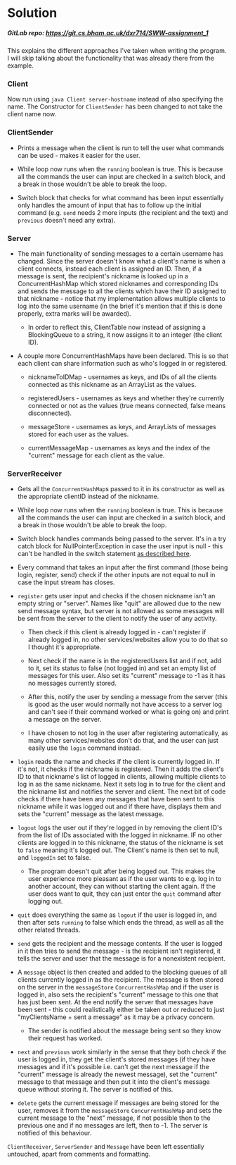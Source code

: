 # Solution
##### GitLab repo: https://git.cs.bham.ac.uk/dxr714/SWW-assignment_1
 
This explains the different approaches I've taken when writing the program. I will skip talking about the functionality that was already there from the example.



### Client 
Now run using `java Client server-hostname` instead of also specifying the name. The Constructor for `ClientSender` has been changed to not take the client name now.



### ClientSender
* Prints a message when the client is run to tell the user what commands can be used - makes it easier for the user.

* While loop now runs when the `running` boolean is true. This is because all the commands the user can input are checked in a switch block, and a break in those wouldn't be able to break the loop.

* Switch block that checks for what command has been input essentially only handles the amount of input that has to follow up the initial command (e.g. `send` needs 2 more inputs (the recipient and the text) and `previous` doesn't need any extra).



### Server
* The main functionality of sending messages to a certain username has changed. Since the server doesn't know what a client's name is when a client connects, instead each client is assigned an ID. Then, if a message is sent, the recipient's nickname is looked up in a ConcurrentHashMap which stored nicknames and corresponding IDs and sends the message to all the clients which have their ID assigned to that nickname - notice that my implementation allows multiple clients to log into the same username (in the brief it's mention that if this is done properly, extra marks will be awarded).

  * In order to reflect this, ClientTable now instead of assigning a BlockingQueue to a string, it now assigns it to an integer (the client ID).

* A couple more ConcurrentHashMaps have been declared. This is so that each client can share information such as who's logged in or registered.

  * nicknameToIDMap - usernames as keys, and IDs of all the clients connected as this nickname as an ArrayList as the values.

  * registeredUsers - usernames as keys and whether they're currently connected or not as the values (true means connected, false means disconnected).

  * messageStore - usernames as keys, and ArrayLists of messages stored for each user as the values.

  * currentMessageMap - usernames as keys and the index of the "current" message for each client as the value.

### ServerReceiver
* Gets all the `ConcurrentHashMap`s passed to it in its constructor as well as the appropriate clientID instead of the nickname.

* While loop now runs when the `running` boolean is true. This is because all the commands the user can input are checked in a switch block, and a break in those wouldn't be able to break the loop.

* Switch block handles commands being passed to the server. It's in a try catch block for NullPointerException in case the user input is null - this can't be handled in the switch statement [as described here](https://docs.oracle.com/javase/specs/jls/se7/html/jls-14.html#jls-14.110).

* Every command that takes an input after the first command (those being login, register, send) check if the other inputs are not equal to null in case the input stream has closes.

* `register` gets user input and checks if the chosen nickname isn't an empty string or "server". Names like "quit" are allowed due to the new send message syntax, but server is not allowed as some messages will be sent from the server to the client to notify the user of any activity.

  * Then check if this client is already logged in - can't register if already logged in, no other services/websites allow you to do that so I thought it's appropriate.

  * Next check if the name is in the registeredUsers list and if not, add to it, set its status to false (not logged in) and set an empty list of messages for this user. Also set its "current" message to -1 as it has no messages currently stored.

  * After this, notify the user by sending a message from the server (this is good as the user would normally not have access to a server log and can't see if their command worked or what is going on) and print a message on the server.

  * I have chosen to not log in the user after registering automatically, as many other services/websites don't do that, and the user can just easily use the `login` command instead.

* `login` reads the name and checks if the client is currently logged in. If it's not, it checks if the nickname is registered. Then it adds the client's ID to that nickname's list of logged in clients, allowing multiple clients to log in as the same nickname. Next it sets log in to true for the client and the nickname list and notifies the server and client. The next bit of code checks if there have been any messages that have been sent to this nickname while it was logged out and if there have, displays them and sets the "current" message as the latest message.

* `logout` logs the user out if they're logged in by removing the client ID's from the list of IDs associated with the logged in nickname. IF no other clients are logged in to this nickname, the status of the nickname is set to `false` meaning it's logged out. The Client's name is then set to null, and `loggedIn` set to false.

  * The program doesn't quit after being logged out. This makes the user experience more pleasant as if the user wants to e.g. log in to another account, they can without starting the client again. If the user does want to quit, they can just enter the `quit` command after logging out.

* `quit` does everything the same as `logout` if the user is logged in, and then after sets `running` to false which ends the thread, as well as all the other related threads.

* `send` gets the recipient and the message contents. If the user is logged in it then tries to send the message - is the recipient isn't registered, it tells the server and user that the message is for a nonexistent recipient.

* A `message` object is then created and added to the blocking queues of all clients currently logged in as the recipient. The message is then stored on the server in the `messageStore` `ConcurrentHashMap` and if the user is logged in, also sets the recipient's "current" message to this one that has just been sent. At the end notify the server that messages have been sent - this could realistically either be taken out or reduced to just "myClientsName + sent a message" as it may be a privacy concern.

  * The sender is notified about the message being sent so they know their request has worked.

* `next` and `previous` work similarly in the sense that they both check if the user is logged in, they get the client's stored messages (if they have messages and if it's possible i.e. can't get the next message if the "current" message is already the newest message), set the "current" message to that message and then put it into the client's message queue without storing it. The server is notified of this.

* `delete` gets the current message if messages are being stored for the user, removes it from the `messageStore` `ConcurrentHashMap` and sets the current message to the "next" message, if not possible then to the previous one and if no messages are left, then to -1. The server is notified of this behaviour.


`ClientReceiver`, `ServerSender` and `Message` have been left essentially untouched, apart from comments and formatting.